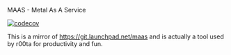 MAAS - Metal As A Service

[![codecov](https://codecov.io/gh/r00tabot/maas/branch/master/graph/badge.svg?token=NT1TVSQXNW)](https://codecov.io/gh/r00tabot/maas)

This is a mirror of https://git.launchpad.net/maas and is actually a tool used by r00ta for productivity and fun. 

